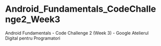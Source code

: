 # Android_Fundamentals_CodeChallenge2_Week3
Android Fundamentals - Code Challenge 2 (Week 3) - Google Atelierul Digital pentru Programatori
